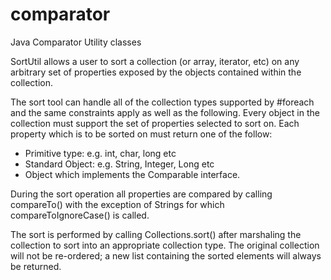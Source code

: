 comparator
==========

Java Comparator Utility classes

SortUtil allows a user to sort a collection (or array, iterator, etc) on any
arbitrary set of properties exposed by the objects contained within the
collection.

<p>
The sort tool can handle all of the collection types supported by #foreach
and the same constraints apply as well as the following. Every object in the
collection must support the set of properties selected to sort on. Each
property which is to be sorted on must return one of the follow:
<ul>
<li>Primitive type: e.g. int, char, long etc</li>
<li>Standard Object: e.g. String, Integer, Long etc</li>
<li>Object which implements the Comparable interface.</li>
</ul>
</p>

<p>
During the sort operation all properties are compared by calling compareTo()
with the exception of Strings for which compareToIgnoreCase() is called.
</p>

<p>
The sort is performed by calling Collections.sort() after marshaling the
collection to sort into an appropriate collection type. The original
collection will not be re-ordered; a new list containing the sorted elements
will always be returned.
